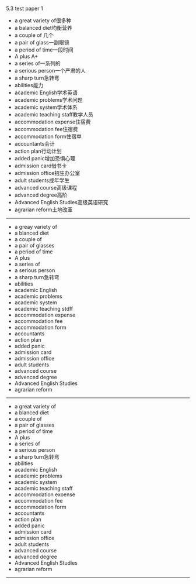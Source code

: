 5.3 test paper 1
- a great variety of很多种
- a balanced diet均衡营养
- a couple of 几个
- a pair of glass一副眼镜
- a period of time一段时间
- A plus A+
- a series of一系列的
- a serious person一个严肃的人
- a sharp turn急转弯
- abilities能力
- academic English学术英语
- academic problems学术问题
- academic system学术体系
- academic teaching staff教学人员
- accommodation expense住宿费
- accommodation fee住宿费
- accommodation form住宿单
- accountants会计
- action plan行动计划
- added panic增加恐惧心理
- admission card借书卡
- admission office招生办公室
- adult students成年学生
- advanced course高级课程
- advanced degree高阶
- Advanced English Studies高级英语研究
- agrarian reform土地改革
---
- a greay variety of
- a blanced diet
- a couple of 
- a pair of glasses
- a period of time
- A plus
- a series of 
- a serious person
- a sharp turn急转弯
- abilities
- academic English
- academic problems 
- academic system 
- academic teaching stdff
- accommodation expense
- accommodation fee 
- accommodation form 
- accountants 
- action plan 
- added panic 
- admission card 
- admission office 
- adult students 
- advanced course 
- advenced degree 
- Advanced English Studies
- agrarian reform 
--- 
- a great variety of
- a blanced diet
- a couple of 
- a pair of glasses
- a period of time 
- A plus
- a series of 
- a serious person 
- a sharp turn急转弯
- abilities 
- academic English 
- academic problems 
- academic system 
- academic teaching staff 
- accommodation exoense
- accommodation fee 
- accommodation form 
- accountants
- action plan 
- added panic 
- admission card 
- admission office 
- adult students
- advanced course
- advanced degree 
- Advanced English Studies
- agrarian reform
---